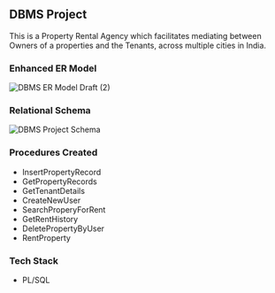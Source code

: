 ## DBMS Project

This is a Property Rental Agency which facilitates mediating between Owners of a properties and the Tenants, across multiple cities
in India.

### Enhanced ER Model

![DBMS ER Model Draft (2)](https://user-images.githubusercontent.com/97559428/226411516-8a15d60d-7fdc-4335-b71b-963d959e3073.png)

### Relational Schema

![DBMS Project Schema](https://user-images.githubusercontent.com/97559428/226411003-a8dfd79c-cbe8-4ad3-9630-59df7cd6cc86.png)

### Procedures Created
- InsertPropertyRecord
- GetPropertyRecords
- GetTenantDetails
- CreateNewUser
- SearchProperyForRent
- GetRentHistory
- DeletePropertyByUser
- RentProperty


### Tech Stack
- PL/SQL


